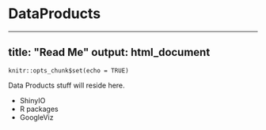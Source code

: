 # DataProducts

---
title: "Read Me"
output: html_document
---

```{r setup, include=FALSE}
knitr::opts_chunk$set(echo = TRUE)
```

Data Products stuff will reside here.
* ShinyIO
* R packages
* GoogleViz
